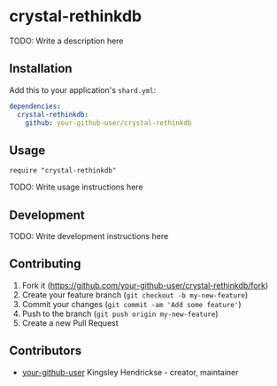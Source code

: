 # crystal-rethinkdb

TODO: Write a description here

## Installation

Add this to your application's `shard.yml`:

```yaml
dependencies:
  crystal-rethinkdb:
    github: your-github-user/crystal-rethinkdb
```

## Usage

```crystal
require "crystal-rethinkdb"
```

TODO: Write usage instructions here

## Development

TODO: Write development instructions here

## Contributing

1. Fork it (<https://github.com/your-github-user/crystal-rethinkdb/fork>)
2. Create your feature branch (`git checkout -b my-new-feature`)
3. Commit your changes (`git commit -am 'Add some feature'`)
4. Push to the branch (`git push origin my-new-feature`)
5. Create a new Pull Request

## Contributors

- [your-github-user](https://github.com/your-github-user) Kingsley Hendrickse - creator, maintainer
